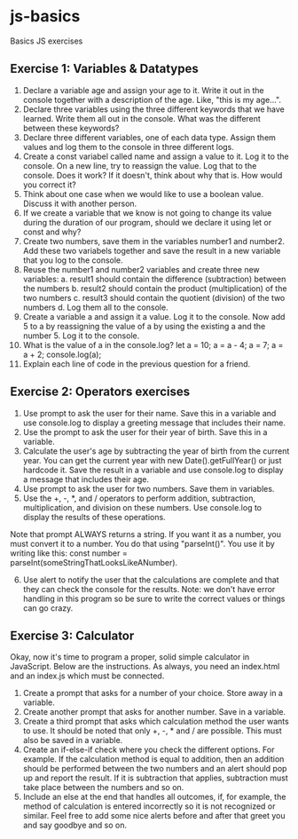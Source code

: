 # js-basics

Basics JS exercises

## Exercise 1: Variables & Datatypes

1. Declare a variable age and assign your age to it. Write it out in the console together with a description of the age. Like, "this is my age...".
2. Declare three variables using the three different keywords that we have learned. Write them all out in the console. What was the different between these keywords?
3. Declare three different variables, one of each data type. Assign them values and log them to the console in three different logs.
4. Create a const variabel called name and assign a value to it. Log it to the console. On a new line, try to reassign the value. Log that to the console. Does it work? If it doesn't, think about why that is. How would you correct it?
5. Think about one case when we would like to use a boolean value. Discuss it with another person.
6. If we create a variable that we know is not going to change its value during the duration of our program, should we declare it using let or const and why?
7. Create two numbers, save them in the variables number1 and number2. Add these two variabels together and save the result in a new variable that you log to the console.
8. Reuse the number1 and number2 variables and create three new variables:
   a. result1 should contain the difference (subtraction) between the numbers
   b. result2 should contain the product (multiplication) of the two numbers
   c. result3 should contain the quotient (division) of the two numbers
   d. Log them all to the console.
9. Create a variable a and assign it a value. Log it to the console. Now add 5 to a by reassigning the value of a by using the existing a and the number 5. Log it to the console.
10. What is the value of a in the console.log?
    let a = 10;
    a = a - 4;
    a = 7;
    a = a + 2;
    console.log(a);
11. Explain each line of code in the previous question for a friend.

## Exercise 2: Operators exercises

1. Use prompt to ask the user for their name. Save this in a variable and use console.log to display a greeting message that includes their name.
2. Use the prompt to ask the user for their year of birth. Save this in a variable.
3. Calculate the user's age by subtracting the year of birth from the current year. You can get the current year with new Date().getFullYear() or just hardcode it. Save the result in a variable and use console.log to display a message that includes their age.
4. Use prompt to ask the user for two numbers. Save them in variables.
5. Use the +, -, \*, and / operators to perform addition, subtraction, multiplication, and division on these numbers. Use console.log to display the results of these operations.

Note that prompt ALWAYS returns a string. If you want it as a number, you must convert it to a number. You do that using "parseInt()". You use it by writing like this: const number = parseInt(someStringThatLooksLikeANumber).

6. Use alert to notify the user that the calculations are complete and that they can check the console for the results.
   Note: we don't have error handling in this program so be sure to write the correct values or things can go crazy.

## Exercise 3: Calculator

Okay, now it's time to program a proper, solid simple calculator in JavaScript. Below are the instructions. As always, you need an index.html and an index.js which must be connected.

1. Create a prompt that asks for a number of your choice. Store away in a variable.
2. Create another prompt that asks for another number. Save in a variable.
3. Create a third prompt that asks which calculation method the user wants to use. It should be noted that only +, -, \* and / are possible. This must also be saved in a variable.
4. Create an if-else-if check where you check the different options. For example. If the calculation method is equal to addition, then an addition should be performed between the two numbers and an alert should pop up and report the result. If it is subtraction that applies, subtraction must take place between the numbers and so on.
5. Include an else at the end that handles all outcomes, if, for example, the method of calculation is entered incorrectly so it is not recognized or similar.
   Feel free to add some nice alerts before and after that greet you and say goodbye and so on.
   ​
